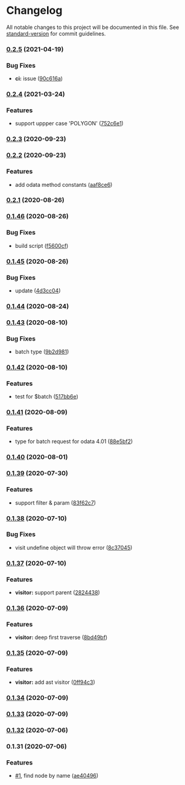 # Changelog

All notable changes to this project will be documented in this file. See [standard-version](https://github.com/conventional-changelog/standard-version) for commit guidelines.

### [0.2.5](https://github.com/Soontao/odata-v4-parser/compare/v0.2.4...v0.2.5) (2021-04-19)


### Bug Fixes

* **ci:** issue ([90c616a](https://github.com/Soontao/odata-v4-parser/commit/90c616a6b4872ad97700b487cd2fdd9b8fa7547d))

### [0.2.4](https://github.com/Soontao/odata-v4-parser/compare/v0.2.3...v0.2.4) (2021-03-24)


### Features

* support uppper case 'POLYGON' ([752c6e1](https://github.com/Soontao/odata-v4-parser/commit/752c6e1463c21b19b45dec1aacd94b3af525fcbd))

### [0.2.3](https://github.com/Soontao/odata-v4-parser/compare/v0.2.2...v0.2.3) (2020-09-23)

### [0.2.2](https://github.com/Soontao/odata-v4-parser/compare/v0.2.1...v0.2.2) (2020-09-23)


### Features

* add odata method constants ([aaf8ce6](https://github.com/Soontao/odata-v4-parser/commit/aaf8ce6d61ede52226f2593050bb02cacf27fc7c))

### [0.2.1](https://github.com/Soontao/odata-v4-parser/compare/v0.1.46...v0.2.1) (2020-08-26)

### [0.1.46](https://github.com/Soontao/odata-v4-parser/compare/v0.1.45...v0.1.46) (2020-08-26)


### Bug Fixes

* build script ([f5600cf](https://github.com/Soontao/odata-v4-parser/commit/f5600cf418c832572e6b6cf5181cffd35908b7c5))

### [0.1.45](https://github.com/Soontao/odata-v4-parser/compare/v0.1.44...v0.1.45) (2020-08-26)


### Bug Fixes

* update ([4d3cc04](https://github.com/Soontao/odata-v4-parser/commit/4d3cc040d7d5ffd67aff0d964483099a41cddc6f))

### [0.1.44](https://github.com/Soontao/odata-v4-parser/compare/v0.1.43...v0.1.44) (2020-08-24)

### [0.1.43](https://github.com/Soontao/odata-v4-parser/compare/v0.1.42...v0.1.43) (2020-08-10)


### Bug Fixes

* batch type ([9b2d981](https://github.com/Soontao/odata-v4-parser/commit/9b2d9819ab9b8e56ec7fe7aa2b7d85f85154c5ec))

### [0.1.42](https://github.com/Soontao/odata-v4-parser/compare/v0.1.41...v0.1.42) (2020-08-10)


### Features

* test for $batch ([517bb6e](https://github.com/Soontao/odata-v4-parser/commit/517bb6ebab4d5bdaba825c6c1d685643a6a00183))

### [0.1.41](https://github.com/Soontao/odata-v4-parser/compare/v0.1.40...v0.1.41) (2020-08-09)


### Features

* type for batch request for odata 4.01 ([88e5bf2](https://github.com/Soontao/odata-v4-parser/commit/88e5bf25a084fb389879088f468727befe6c8e70))

### [0.1.40](https://github.com/Soontao/odata-v4-parser/compare/v0.1.39...v0.1.40) (2020-08-01)

### [0.1.39](https://github.com/Soontao/odata-v4-parser/compare/v0.1.38...v0.1.39) (2020-07-30)


### Features

* support filter & param ([83f62c7](https://github.com/Soontao/odata-v4-parser/commit/83f62c78c73433af6c4575dd00aa01d57dd4dc43))

### [0.1.38](https://github.com/Soontao/odata-v4-parser/compare/v0.1.37...v0.1.38) (2020-07-10)


### Bug Fixes

* visit undefine object will throw error ([8c37045](https://github.com/Soontao/odata-v4-parser/commit/8c37045f3734950fad052369b77e83d0571e240e))

### [0.1.37](https://github.com/Soontao/odata-v4-parser/compare/v0.1.36...v0.1.37) (2020-07-10)


### Features

* **visitor:** support parent ([2824438](https://github.com/Soontao/odata-v4-parser/commit/2824438824b26d5efd13dfc82964f6d66d6155fd))

### [0.1.36](https://github.com/Soontao/odata-v4-parser/compare/v0.1.35...v0.1.36) (2020-07-09)


### Features

* **visitor:** deep first traverse ([8bd49bf](https://github.com/Soontao/odata-v4-parser/commit/8bd49bfa37ec419419c6336ae36bb216abdca79d))

### [0.1.35](https://github.com/Soontao/odata-v4-parser/compare/v0.1.34...v0.1.35) (2020-07-09)


### Features

* **visitor:** add ast visitor ([0ff94c3](https://github.com/Soontao/odata-v4-parser/commit/0ff94c3be04d25b898f09aa4f2abf73ac49f8c2c))

### [0.1.34](https://github.com/Soontao/odata-v4-parser/compare/v0.1.33...v0.1.34) (2020-07-09)

### [0.1.33](https://github.com/Soontao/odata-v4-parser/compare/v0.1.32...v0.1.33) (2020-07-09)

### [0.1.32](https://github.com/Soontao/odata-v4-parser/compare/v0.1.31...v0.1.32) (2020-07-06)

### 0.1.31 (2020-07-06)


### Features

* [#1](https://github.com/Soontao/odata-v4-parser/issues/1), find node by name ([ae40496](https://github.com/Soontao/odata-v4-parser/commit/ae40496c9acc40abccc9115848819a011ac1a6b3))
